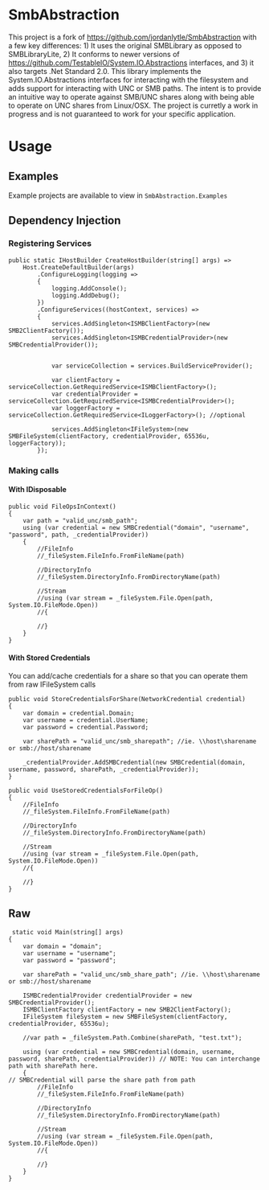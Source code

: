 # SmbAbstraction

This project is a fork of https://github.com/jordanlytle/SmbAbstraction with a few key differences: 1) It uses the original SMBLibrary as opposed to SMBLibraryLite, 2) It conforms to newer versions of https://github.com/TestableIO/System.IO.Abstractions interfaces, and 3) it also targets .Net Standard 2.0. This library implements the System.IO.Abstractions interfaces for interacting with the filesystem and adds support for interacting with UNC or SMB paths. The intent is to provide an intuitive way to operate against SMB/UNC shares along with being able to operate on UNC shares from Linux/OSX. The project is curretly a work in progress and is not guaranteed to work for your specific application.

# Usage

## Examples

Example projects are available to view in `SmbAbstraction.Examples`

## Dependency Injection

### Registering Services
```CSharp
public static IHostBuilder CreateHostBuilder(string[] args) =>
    Host.CreateDefaultBuilder(args)
        .ConfigureLogging(logging =>
        {
            logging.AddConsole();
            logging.AddDebug();
        })
        .ConfigureServices((hostContext, services) =>
        {
            services.AddSingleton<ISMBClientFactory>(new SMB2ClientFactory());
            services.AddSingleton<ISMBCredentialProvider>(new SMBCredentialProvider());

                    
            var serviceCollection = services.BuildServiceProvider();

            var clientFactory = serviceCollection.GetRequiredService<ISMBClientFactory>();
            var credentialProvider = serviceCollection.GetRequiredService<ISMBCredentialProvider>();
            var loggerFactory = serviceCollection.GetRequiredService<ILoggerFactory>(); //optional

            services.AddSingleton<IFileSystem>(new SMBFileSystem(clientFactory, credentialProvider, 65536u, loggerFactory));
        });
```

### Making calls

#### With IDisposable 
```CSharp
public void FileOpsInContext()
{
    var path = "valid_unc/smb_path";
    using (var credential = new SMBCredential("domain", "username", "password", path, _credentialProvider))
    {
        //FileInfo
        //_fileSystem.FileInfo.FromFileName(path)

        //DirectoryInfo
        //_fileSystem.DirectoryInfo.FromDirectoryName(path)

        //Stream
        //using (var stream = _fileSystem.File.Open(path, System.IO.FileMode.Open))
        //{
                    
        //}
    }
}
```

#### With Stored Credentials 
You can add/cache credentials for a share so that you can operate them from raw IFileSystem calls
```CSharp
public void StoreCredentialsForShare(NetworkCredential credential)
{
    var domain = credential.Domain;
    var username = credential.UserName;
    var password = credential.Password;

    var sharePath = "valid_unc/smb_sharepath"; //ie. \\host\sharename or smb://host/sharename

    _credentialProvider.AddSMBCredential(new SMBCredential(domain, username, password, sharePath, _credentialProvider));
}

public void UseStoredCredentialsForFileOp()
{
    //FileInfo
    //_fileSystem.FileInfo.FromFileName(path)

    //DirectoryInfo
    //_fileSystem.DirectoryInfo.FromDirectoryName(path)

    //Stream
    //using (var stream = _fileSystem.File.Open(path, System.IO.FileMode.Open))
    //{

    //}
}
```

## Raw

```CSharp
 static void Main(string[] args)
{
    var domain = "domain";
    var username = "username";
    var password = "password";

    var sharePath = "valid_unc/smb_share_path"; //ie. \\host\sharename or smb://host/sharename

    ISMBCredentialProvider credentialProvider = new SMBCredentialProvider();
    ISMBClientFactory clientFactory = new SMB2ClientFactory();
    IFileSystem fileSystem = new SMBFileSystem(clientFactory, credentialProvider, 65536u);

    //var path = _fileSystem.Path.Combine(sharePath, "test.txt");

    using (var credential = new SMBCredential(domain, username, password, sharePath, credentialProvider)) // NOTE: You can interchange path with sharePath here. 
    {                                                                                                     // SMBCredential will parse the share path from path
        //FileInfo
        //_fileSystem.FileInfo.FromFileName(path)

        //DirectoryInfo
        //_fileSystem.DirectoryInfo.FromDirectoryName(path)

        //Stream
        //using (var stream = _fileSystem.File.Open(path, System.IO.FileMode.Open))
        //{

        //}
    }
}
```
